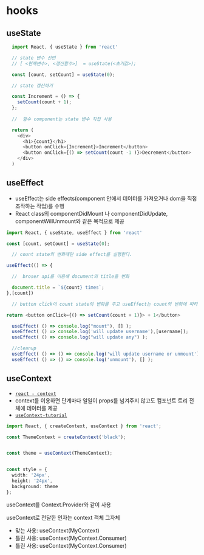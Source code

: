 # hooks

## useState

```ts
  import React, { useState } from 'react'

  // state 변수 선언
  // [ <현재변수>, <갱신함수>]  = useState(<초기값>);

  const [count, setCount] = useState(0);

  // state 갱신하기

  const Increment = () => {
    setCount(count + 1);
  };
  
  //  함수 component는 state 변수 직접 사용

  return (
    <div>
      <h1>{count}</h1>
      <button onClick={Increment}>Increment</button>
      <button onClick={() => setCount(count -1 )}>Decrement</button>
    </div>
  )
```

## useEffect

* useEffect는 side effects(component 안에서 데이터를 가져오거나 dom을 직접 조작하는 작업)를 수행
* React class의 componentDidMount 나 componentDidUpdate, componentWillUnmount와 같은 목적으로 제공

```ts
import React, { useState, useEffect } from 'react'

const [count, setCount] = useState(0);

  // count state의 변화때만 side effect를 실행한다.

useEffect(() => {

  //  broser api를 이용해 document의 title을 변화

  document.title = `${count} times`;
},[count])

  // button click이 count state의 변화를 주고 useEffect는 count의 변화에 따라 side effect 실행 

return <button onClick={() => setCount(count + 1)}> + 1</button>
```

```ts
  useEffect( () => console.log("mount"), [] );
  useEffect( () => console.log('will update username'),[username]);
  useEffect( () => console.log("will update any") );

  //cleanup
  useEffect( () => () => console.log('will update username or unmount'),[username]);
  useEffect( () => () => console.log('unmount'), [] );
```

## useContext
* [`react - context`](https://ko.reactjs.org/docs/context.html#when-to-use-context)
* context를 이용하면 단계마다 일일이 props를 넘겨주지 않고도 컴포넌트 트리 전체에 데이터를 제공
* [`useContext-tutorial`](https://www.youtube.com/watch?v=lhMKvyLRWo0)

```ts
import React, { createContext, useContext } from 'react';

const ThemeContext = createContext('black');


const theme = useContext(ThemeContext);


const style = {
  width: '24px',
  height: '24px',
  background: theme
};

```

useContext를 Context.Provider와 같이 사용

useContext로 전달한 인자는 context 객체 그자체
* 맞는 사용: useContext(MyContext)
*  틀린 사용: useContext(MyContext.Consumer)
*  틀린 사용: useContext(MyContext.Consumer)